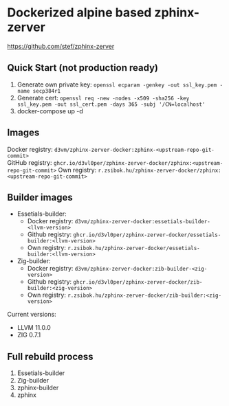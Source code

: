 # Dockerized alpine based zphinx-zerver 
https://github.com/stef/zphinx-zerver

## Quick Start (not production ready)
1. Generate own private key: `openssl ecparam -genkey -out ssl_key.pem -name secp384r1`
2. Generate cert: `openssl req -new -nodes -x509 -sha256 -key ssl_key.pem -out ssl_cert.pem -days 365 -subj '/CN=localhost'`
3. docker-compose up -d

## Images
Docker registry: `d3vm/zphinx-zerver-docker:zphinx-<upstream-repo-git-commit>`   
GitHub registry: `ghcr.io/d3vl0per/zphinx-zerver-docker/zphinx:<upstream-repo-git-commit>`
Own registry: `r.zsibok.hu/zphinx-zerver-docker/zphinx:<upstream-repo-git-commit>`

## Builder images
  - Essetials-builder:
    - Docker registry: `d3vm/zphinx-zerver-docker:essetials-builder-<llvm-version>`
    - Github registry: `ghcr.io/d3vl0per/zphinx-zerver-docker/essetials-builder:<llvm-version>`
    - Own registry:    `r.zsibok.hu/zphinx-zerver-docker/essetials-builder:<llvm-version>`
  - Zig-builder:
    - Docker registry: `d3vm/zphinx-zerver-docker:zib-builder-<zig-version>`
    - Github registry: `ghcr.io/d3vl0per/zphinx-zerver-docker/zib-builder:<zig-version>`
    - Own registry:    `r.zsibok.hu/zphinx-zerver-docker/zib-builder:<zig-version>`

Current versions:
  - LLVM 11.0.0
  - ZIG 0.7.1

## Full rebuild process
1. Essetials-builder
2. Zig-builder
3. zphinx-builder
4. zphinx

